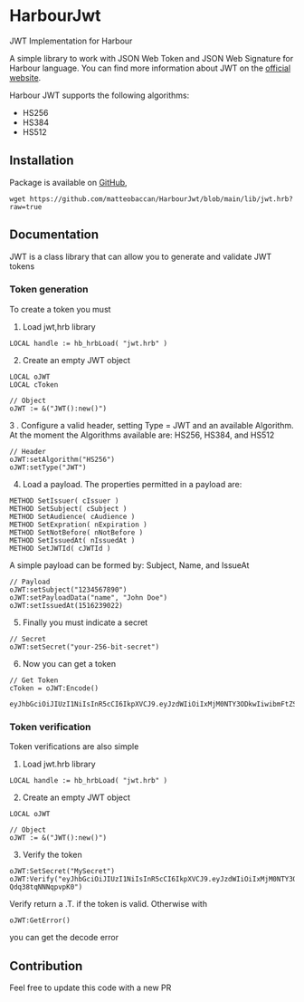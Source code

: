 # HarbourJwt
JWT Implementation for Harbour

A simple library to work with JSON Web Token and JSON Web Signature for Harbour language.
You can find more information about JWT on the [official website](https://jwt.io).

Harbour JWT supports the following algorithms:

- HS256
- HS384
- HS512

<!--
    (CVE-2015-2951) The alg=none signature-bypass vulnerability
    (CVE-2016-10555) The RS/HS256 public key mismatch vulnerability
    (CVE-2018-0114) Key injection vulnerability
    (CVE-2019-20933/CVE-2020-28637) Blank password vulnerability
    (CVE-2020-28042) Null signature vulnerability
-->

## Installation

Package is available on [GitHub](https://github.com/matteobaccan/HarbourJwt/blob/main/lib/jwt.hrb),

```shell
wget https://github.com/matteobaccan/HarbourJwt/blob/main/lib/jwt.hrb?raw=true
```

## Documentation
JWT is a class library that can allow you to generate and validate JWT tokens

### Token generation
To create  a token you must 

1.  Load jwt,hrb library

```xBase
LOCAL handle := hb_hrbLoad( "jwt.hrb" )
```

 2. Create an empty JWT object

```xBase
LOCAL oJWT 
LOCAL cToken
   
// Object
oJWT := &("JWT():new()")
```

3 . Configure a valid header, setting Type = JWT and an available Algorithm. At the moment the Algorithms available are: HS256, HS384, and HS512

```xBase
// Header
oJWT:setAlgorithm("HS256")
oJWT:setType("JWT")
```

4. Load a payload. The properties permitted in a payload are: 

```xBase
METHOD SetIssuer( cIssuer )
METHOD SetSubject( cSubject )
METHOD SetAudience( cAudience )
METHOD SetExpration( nExpiration )
METHOD SetNotBefore( nNotBefore )
METHOD SetIssuedAt( nIssuedAt )
METHOD SetJWTId( cJWTId )
```

A simple payload can be formed by: Subject, Name, and IssueAt

```xBase
// Payload
oJWT:setSubject("1234567890")
oJWT:setPayloadData("name", "John Doe")
oJWT:setIssuedAt(1516239022)
```

5. Finally you must indicate a secret

```xBase
// Secret
oJWT:setSecret("your-256-bit-secret")
```

6. Now you can get a token

```xBase
// Get Token
cToken = oJWT:Encode()
```

```
eyJhbGciOiJIUzI1NiIsInR5cCI6IkpXVCJ9.eyJzdWIiOiIxMjM0NTY3ODkwIiwibmFtZSI6IkpvaG4gRG9lIiwiaWF0IjoxNTE2MjM5MDIyfQ.SflKxwRJSMeKKF2QT4fwpMeJf36POk6yJV_adQssw5c
```

### Token verification
Token verifications are also simple

1. Load jwt.hrb library

```xBase
LOCAL handle := hb_hrbLoad( "jwt.hrb" )
```

2. Create an empty JWT object

```xBase
LOCAL oJWT 

// Object
oJWT := &("JWT():new()")
```

3. Verify the token

```xBase
oJWT:SetSecret("MySecret")
oJWT:Verify("eyJhbGciOiJIUzI1NiIsInR5cCI6IkpXVCJ9.eyJzdWIiOiIxMjM0NTY3ODkwIiwibmFtZSI6Ik1hdHRlbyBCYWNjYW4iLCJpYXQiOjE1MTYyMzkwMjJ9.YR8QF52kgj0owYlP9TkEy_lNhC-Qdq38tqNNNqpvpK0")
```

Verify return a .T. if the token is valid. Otherwise with

```xBase
oJWT:GetError()
```
you can get the decode error

## Contribution
Feel free to update this code with a new PR
